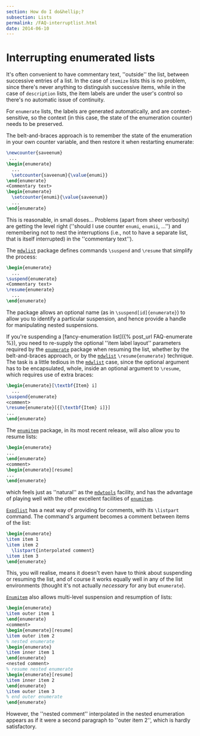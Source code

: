 ```yaml
---
section: How do I do&hellip;?
subsection: Lists
permalink: /FAQ-interruptlist.html
date: 2014-06-10
---
```


# Interrupting enumerated lists

It's often convenient to have commentary text, ''outside'' the list,
between successive entries of a list.  In the case of
`itemize` lists this is no problem, since there's never
anything to distinguish successive items, while in the case of
`description` lists, the item labels are under the user's
control so there's no automatic issue of continuity.

For `enumerate` lists, the labels are generated
automatically, and are context-sensitive, so the context (in this
case, the state of the enumeration counter) needs to be preserved.

The belt-and-braces approach is to remember the state of the
enumeration in your own counter variable, and then restore it when
restarting enumerate:
```latex
\newcounter{saveenum}
 ...
\begin{enumerate}
  ...
  \setcounter{saveenum}{\value{enumi}}
\end{enumerate}
<Commentary text>
\begin{enumerate}
  \setcounter{enumi}{\value{saveenum}}
  ...
\end{enumerate}
```

This is reasonable, in small doses&hellip; Problems (apart from sheer
verbosity) are getting the level right (''should I use counter
`enumi`, `enumii`, &hellip;'') and remembering not to
nest the interruptions (i.e., not to have a separate list, that is
itself interrupted) in the ''commentary text'').

The [`mdwlist`](https://ctan.org/pkg/mdwlist) package defines commands `\suspend` and
`\resume` that simplify the process:
```latex
\begin{enumerate}
  ...
\suspend{enumerate}
<Commentary text>
\resume{enumerate}
  ...
\end{enumerate}
```
The package allows an optional name (as in
`\suspend[id]{enumerate}`) to allow you to identify a
particular suspension, and hence provide a handle for manipulating
nested suspensions.

If you're suspending a [fancy-enumeration list]({% post_url FAQ-enumerate %}),
you need to 
re-supply the optional ''item label layout'' parameters required by
the [`enumerate`](https://ctan.org/pkg/enumerate) package when resuming the list, whether by the
belt-and-braces approach, or by the [`mdwlist`](https://ctan.org/pkg/mdwlist)
`\resume{enumerate}` technique.  The task is a little tedious
in the [`mdwlist`](https://ctan.org/pkg/mdwlist) case, since the optional argument has to be
encapsulated, whole, inside an optional argument to `\resume`,
which requires use of extra braces:
```latex
\begin{enumerate}[\textbf{Item} i]
  ...
\suspend{enumerate}
<comment>
\resume{enumerate}[{[\textbf{Item} i]}]
...
\end{enumerate}
```
The [`enumitem`](https://ctan.org/pkg/enumitem) package, in its most recent
release, will also allow you to resume lists:
```latex
\begin{enumerate}
...
\end{enumerate}
<comment>
\begin{enumerate}[resume]
...
\end{enumerate}
```
which feels just as ''natural'' as the [`mdwtools`](https://ctan.org/pkg/mdwtools) facility,
and has the advantage of playing well with the other excellent
facilities of [`enumitem`](https://ctan.org/pkg/enumitem).

[`Expdlist`](https://ctan.org/pkg/Expdlist) has a neat way of providing for comments, with its
`\listpart` command.  The command's argument becomes a comment
between items of the list:
```latex
\begin{enumerate}
\item item 1
\item item 2
  \listpart{interpolated comment}
\item item 3
\end{enumerate}
```
This, you will realise, means it doesn't even have to think about
suspending or resuming the list, and of course it works equally well
in any of the list environments (thought it's not actually
_necessary_ for any but `enumerate`).

[`Enumitem`](https://ctan.org/pkg/Enumitem) also allows multi-level suspension and resumption
of lists:
```latex
\begin{enumerate}
\item outer item 1
\end{enumerate}
<comment>
\begin{enumerate}[resume]
\item outer item 2
% nested enumerate
\begin{enumerate}
\item inner item 1
\end{enumerate}
<nested comment>
% resume nested enumerate
\begin{enumerate}[resume]
\item inner item 2
\end{enumerate}
\item outer item 3
% end outer enumerate
\end{enumerate}
```
However, the ''nested comment'' interpolated in the nested enumeration
appears as if it were a second paragraph to ''outer item 2'', which is
hardly satisfactory.

